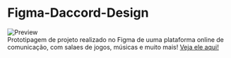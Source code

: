 # Figma-Daccord-Design
![Preview](https://github.com/MaduSales/Figma-Daccord-Design/assets/166547195/cec8ce70-28fa-4623-bda8-889a356193da)
<br>
Prototipagem de projeto realizado no Figma de uuma plataforma online de comunicação, com salaes de jogos, músicas e muito mais!
[Veja ele aqui!](https://www.figma.com/proto/VtLvj2GOLgY3RCRTc73qqY/Website-Design-UI---Motocicleta?type=design&node-id=2-2&t=NAjCKle3TFn1bAtF-1&scaling=scale-down&page-id=0%3A1&mode=design)

